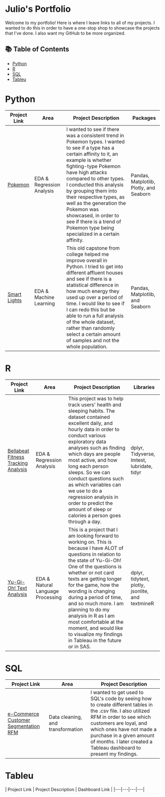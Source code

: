 # Julio's Portfolio

Welcome to my portfolio! Here is where I leave links to all of my projects. I wanted to do this in order to have a one-stop shop to showcase the projects that I've done. I also want my GitHub to be more organized.  

## 📚 Table of Contents
- [Python](#python)
- [R](#r)
- [SQL](#sql)
- [Tableu](#tableu)

# Python

| Project Link | Area | Project Description | Packages | 
|---|---|---|---|
| [Pokemon](https://github.com/July-to-me/Pokemon_Data_Analysis) | EDA & Regression Analysis | I wanted to see if there was a consistent trend in Pokemon types. I wanted to see if a type has a certain affinity to it, an example is whether fighting-type Pokemon have high attacks compared to other types. I conducted this analysis by grouping them into their respective types, as well as the generation the Pokemon was showcased, in order to see if there is a trend of Pokemon type being specialized in a certain affinity. | Pandas, Matplotlib, Plotly, and Seaborn |
| [Smart Lights](https://github.com/July-to-me/Smart_Lights_ML_Data_Analysis)| EDA & Machine Learning |This old capstone from college helped me improve overall in Python. I tried to get into different affluent houses and see if there is a statistical difference in how much energy they used up over a period of time. I would like to see if I can redo this but be able to run a full analysis of the whole dataset, rather than randomly select a certain amount of samples and not the whole population. | Pandas, Matplotlib, and Seaborn |

### 

# R

| Project Link | Area | Project Description | Libraries | 
|---|---|---|---|
| [Bellabeat Fitness Tracking Analysis](https://github.com/July-to-me/Google-Data-Analytics-Project-FitBit-Data-) | EDA & Regression Analysis |  This project was to help track users' health and sleeping habits. The dataset contained excellent daily, and hourly data in order to conduct various exploratory data analyses such as finding which days are people most active, and how long each person sleeps. So we can conduct questions such as which variables can we use to do a regression analysis in order to predict the amount of sleep or calories a person goes through a day.| dplyr, Tidyverse, lmtest, lubridate, tidyr  |
| [Yu-Gi-Oh! Text Analysis](https://github.com/July-to-me/Yu-Gi-Oh-Text-Analysis)| EDA & Natural Language Processing |This is a project that I am looking forward to working on. This is because I have ALOT of questions in relation to the state of Yu-Gi-Oh! One of the questions is whether or not card texts are getting longer for the game, how the wording is changing during a period of time, and so much more. I am planning to do my analysis in R as I am most comfortable at the moment, and would like to visualize my findings in Tableau in the future or in SAS. | dplyr, tidytext, plotly, jsonlite, and textmineR |

### 

# SQL


| Project Link | Area | Project Description |
|---|---|---|
| [e-Commerce Customer Segmentation RFM](https://github.com/July-to-me/Customer.Segmentation.RFM.Analysis) | Data cleaning, and transformation |  I wanted to get used to SQL's code by seeing how to create different tables in the .csv file. I also utilized RFM in order to see which customers are loyal, and which ones have not made a purchase in a given amount of months. I later created a Tableau dashboard to present my findings. | 

### 

# Tableu

| Project Link | Project Description | Dashboard Link |
|---|---|---|---|
